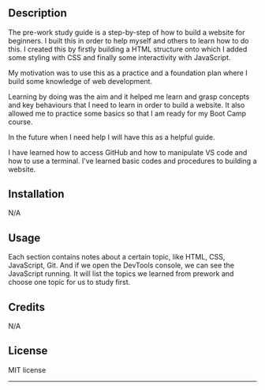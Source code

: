 # <Prework study-guide webpage>

## Description


The pre-work study guide is a step-by-step of how to build a website for beginners. I built this in order to help myself and others to learn how to do this. I created this by firstly building a HTML structure onto which I added some styling with CSS and finally some interactivity with JavaScript.  

 My motivation was to use this as a practice and a foundation plan where I build some knowledge of web development.

Learning by doing was the aim and it helped me learn and grasp concepts and key behaviours that I need to learn in order to build a website. It also allowed me to practice some basics so that I am ready for my Boot Camp course.

 In the future when I need help I will have this as a helpful guide.

I have learned how to access GitHub and how to manipulate VS code and how to use a terminal. I've learned basic codes and procedures to building a website.


## Installation

N/A

## Usage

Each section contains notes about a certain topic, like HTML, CSS, JavaScript, Git. And if we open the DevTools console, we can see the JavaScript running. It will list the topics we learned from prework and choose one topic for us to study first.

## Credits

N/A

## License

MIT license

---

